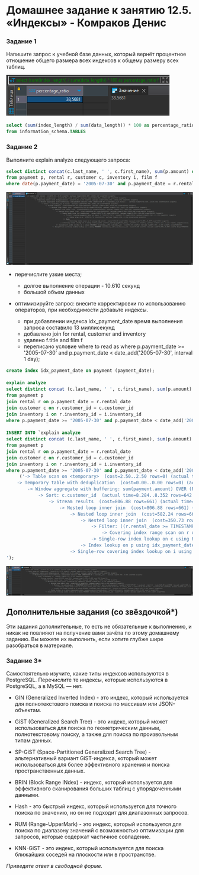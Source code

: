 # Домашнее задание к занятию 12.5. «Индексы» - Комраков Денис

### Задание 1

Напишите запрос к учебной базе данных, который вернёт процентное отношение общего размера всех индексов к общему размеру всех таблиц.

![](https://github.com/sdsdsL/12-05/blob/main/img/1.png)

```sql
select (sum(index_length) / sum(data_length)) * 100 as percentage_ratio
from information_schema.TABLES
```

### Задание 2

Выполните explain analyze следующего запроса:
```sql
select distinct concat(c.last_name, ' ', c.first_name), sum(p.amount) over (partition by c.customer_id, f.title)
from payment p, rental r, customer c, inventory i, film f
where date(p.payment_date) = '2005-07-30' and p.payment_date = r.rental_date and r.customer_id = c.customer_id and i.inventory_id = r.inventory_id
```

![](https://github.com/sdsdsL/12-05/blob/main/img/2_1.png)

- перечислите узкие места;
   - долгое выполнение операции - 10.610 секунд
   - большой объем данных
  
- оптимизируйте запрос: внесите корректировки по использованию операторов, при необходимости добавьте индексы.
   - при добавлении индекса idx_payment_date время выполнения запроса составило 13 миллисекунд
   - добавлено join for rental, customer and inventory
   - удалено f.title and film f
   - переписано условие where to read as where p.payment_date >= '2005-07-30' and p.payment_date < date_add('2005-07-30', interval 1 day);

```sql
create index idx_payment_date on payment (payment_date);

explain analyze 
select distinct concat (c.last_name, ' ', c.first_name), sum(p.amount) over (partition by c.customer_id)
from payment p
join rental r on p.payment_date = r.rental_date
join customer c on r.customer_id = c.customer_id
join inventory i on r.inventory_id = i.inventory_id
where p.payment_date >= '2005-07-30' and p.payment_date < date_add('2005-07-30', interval 1 day);

INSERT INTO `explain analyze 
select distinct concat (c.last_name, ' ', c.first_name), sum(p.amount) over (partition by c.customer_id)
from payment p
join rental r on p.payment_date = r.rental_date
join customer c on r.customer_id = c.customer_id
join inventory i on r.inventory_id = i.inventory_id
where p.payment_date >= '2005-07-30' and p.payment_date < date_add('2005-07-30', interval 1 day)` (`EXPLAIN`) VALUES
	 ('-> Table scan on <temporary>  (cost=2.50..2.50 rows=0) (actual time=9.820..9.862 rows=391 loops=1)
    -> Temporary table with deduplication  (cost=0.00..0.00 rows=0) (actual time=9.819..9.819 rows=391 loops=1)
        -> Window aggregate with buffering: sum(payment.amount) OVER (PARTITION BY c.customer_id )   (actual time=8.311..9.579 rows=642 loops=1)
            -> Sort: c.customer_id  (actual time=8.284..8.352 rows=642 loops=1)
                -> Stream results  (cost=806.88 rows=661) (actual time=0.082..7.929 rows=642 loops=1)
                    -> Nested loop inner join  (cost=806.88 rows=661) (actual time=0.076..7.382 rows=642 loops=1)
                        -> Nested loop inner join  (cost=582.24 rows=661) (actual time=0.070..6.038 rows=642 loops=1)
                            -> Nested loop inner join  (cost=350.73 rows=634) (actual time=0.049..2.411 rows=634 loops=1)
                                -> Filter: ((r.rental_date >= TIMESTAMP''2005-07-30 00:00:00'') and (r.rental_date < <cache>((''2005-07-30'' + interval 1 day))))  (cost=128.83 rows=634) (actual time=0.032..0.828 rows=634 loops=1)
                                    -> Covering index range scan on r using rental_date over (''2005-07-30 00:00:00'' <= rental_date < ''2005-07-31 00:00:00'')  (cost=128.83 rows=634) (actual time=0.027..0.585 rows=634 loops=1)
                                -> Single-row index lookup on c using PRIMARY (customer_id=r.customer_id)  (cost=0.25 rows=1) (actual time=0.002..0.002 rows=1 loops=634)
                            -> Index lookup on p using idx_payment_date (payment_date=r.rental_date)  (cost=0.26 rows=1) (actual time=0.004..0.005 rows=1 loops=634)
                        -> Single-row covering index lookup on i using PRIMARY (inventory_id=r.inventory_id)  (cost=0.24 rows=1) (actual time=0.002..0.002 rows=1 loops=642)
');
```

![](https://github.com/sdsdsL/12-05/blob/main/img/2_2.png)

## Дополнительные задания (со звёздочкой*)
Эти задания дополнительные, то есть не обязательные к выполнению, и никак не повлияют на получение вами зачёта по этому домашнему заданию. Вы можете их выполнить, если хотите глубже шире разобраться в материале.

### Задание 3*

Самостоятельно изучите, какие типы индексов используются в PostgreSQL. Перечислите те индексы, которые используются в PostgreSQL, а в MySQL — нет.

- GIN (Generalized Inverted Index) - это индекс, который используется для полнотекстового поиска и поиска по массивам или JSON-объектам.

- GiST (Generalized Search Tree) - это индекс, который может использоваться для поиска по геометрическим данным, полнотекстовому поиску, а также для поиска по произвольным типам данных.

- SP-GiST (Space-Partitioned Generalized Search Tree) - альтернативный вариант GiST-индекса, который может использоваться для более эффективного хранения и поиска пространственных данных.

- BRIN (Block Range INdex) - индекс, который используется для эффективного сканирования больших таблиц с упорядоченными данными.

- Hash - это быстрый индекс, который используется для точного поиска по значению, но он не подходит для диапазонных запросов.

- RUM (Range-UpperMark) - это индекс, который используется для поиска по диапазону значений с возможностью оптимизации для запросов, которые содержат частичное совпадение.

- KNN-GiST - это индекс, который используется для поиска ближайших соседей на плоскости или в пространстве.

*Приведите ответ в свободной форме.*
